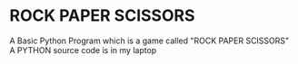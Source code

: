 # ROCK PAPER SCISSORS
A Basic Python Program which is a game called "ROCK PAPER SCISSORS"
A PYTHON source code is in my laptop
